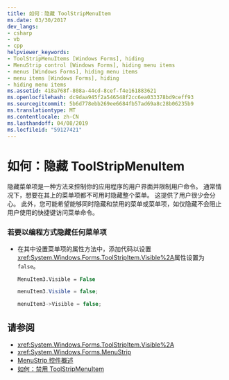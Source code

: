 ```yaml
---
title: 如何：隐藏 ToolStripMenuItem
ms.date: 03/30/2017
dev_langs:
- csharp
- vb
- cpp
helpviewer_keywords:
- ToolStripMenuItems [Windows Forms], hiding
- MenuStrip control [Windows Forms], hiding menu items
- menus [Windows Forms], hiding menu items
- menu items [Windows Forms], hiding
- hiding menu items
ms.assetid: 418a768f-808a-44cd-8cef-f4e161883621
ms.openlocfilehash: dc9daa945f2a546548f2cc6ea033378bd9ceff93
ms.sourcegitcommit: 5b6d778ebb269ee6684fb57ad69a8c28b06235b9
ms.translationtype: MT
ms.contentlocale: zh-CN
ms.lasthandoff: 04/08/2019
ms.locfileid: "59127421"
---
```

# <a name="how-to-hide-toolstripmenuitems"></a>如何：隐藏 ToolStripMenuItem
隐藏菜单项是一种方法来控制你的应用程序的用户界面并限制用户命令。 通常情况下，想要在其上的菜单项都不可用时隐藏整个菜单。 这提供了用户很少会分心。 此外，您可能希望能够同时隐藏和禁用的菜单或菜单项，如仅隐藏不会阻止用户使用的快捷键访问菜单命令。  
  
### <a name="to-hide-any-menu-item-programmatically"></a>若要以编程方式隐藏任何菜单项  
  
-   在其中设置菜单项的属性方法中，添加代码以设置<xref:System.Windows.Forms.ToolStripItem.Visible%2A>属性设置为`false`。  
  
    ```vb  
    MenuItem3.Visible = False  
    ```  
  
    ```csharp  
    menuItem3.Visible = false;  
    ```  
  
    ```cpp  
    menuItem3->Visible = false;  
    ```  
  
## <a name="see-also"></a>请参阅

- <xref:System.Windows.Forms.ToolStripItem.Visible%2A>
- <xref:System.Windows.Forms.MenuStrip>
- [MenuStrip 控件概述](menustrip-control-overview-windows-forms.md)
- [如何：禁用 ToolStripMenuItem](how-to-disable-toolstripmenuitems.md)
